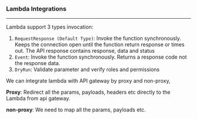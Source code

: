 ### Lambda Integrations

---

Lambda support 3 types invocation:

1. `RequestResponse (Default Type)`: Invoke the function synchronously. Keeps the connection open until the function return response or times out. The API response contains response, data and status
2. `Event`: Invoke the function synchronously. Returns a response code not the response data.
3. `DryRun`: Validate parameter and verify roles and permissions

We can integrate lambda with API gateway by proxy and non-proxy,

**Proxy**: Redirect all the params, payloads, headers etc directly to the Lambda from api gateway.

**non-proxy**: We need to map all the params, payloads etc.

